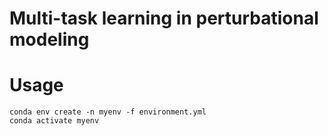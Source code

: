 # Multi-task learning in perturbational modeling

# Usage

```shell
conda env create -n myenv -f environment.yml
conda activate myenv
```